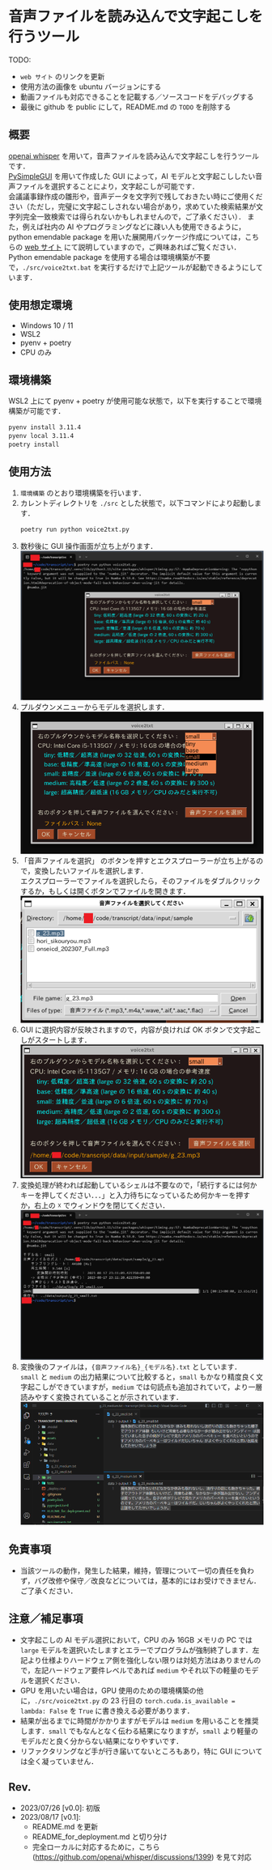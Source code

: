 # 音声ファイルを読み込んで文字起こしを行うツール

TODO:

- `web サイト` のリンクを更新
- 使用方法の画像を ubuntu バージョンにする
- 動画ファイルも対応できることを記載する／ソースコードをデバッグする
- 最後に github を public にして，README.md の `TODO` を削除する

## 概要

[openai whisper](https://github.com/openai/whisper) を用いて，音声ファイルを読み込んで文字起こしを行うツールです．  
[PySimpleGUI](https://github.com/PySimpleGUI/PySimpleGUI) を用いて作成した GUI によって，AI モデルと文字起こししたい音声ファイルを選択することにより，文字起こしが可能です．  
会議議事録作成の雛形や，音声データを文字列で残しておきたい時にご使用ください（ただし，完璧に文字起こしされない場合があり，求めていた検索結果が文字列完全一致検索では得られないかもしれませんので，ご了承ください）．
また，例えば社内の AI やプログラミングなどに疎い人も使用できるように，python emendable package を用いた展開用パッケージ作成については，こちらの [web サイト](????????????????????) にて説明していますので，ご興味あればご覧ください．
Python emendable package を使用する場合は環境構築が不要で，`./src/voice2txt.bat` を実行するだけで上記ツールが起動できるようにしています．

## 使用想定環境

- Windows 10 / 11
- WSL2
- pyenv + poetry
- CPU のみ

## 環境構築

WSL2 上にて pyenv + poetry が使用可能な状態で，以下を実行することで環境構築が可能です．

```bash
pyenv install 3.11.4
pyenv local 3.11.4
poetry install
```

## 使用方法

1. `環境構築` のとおり環境構築を行います．
2. カレントディレクトリを `./src` とした状態で，以下コマンドにより起動します．
   ```bash
   poetry run python voice2txt.py
   ```
3. 数秒後に GUI 操作画面が立ち上がります．  
   ![./assets/wsl-01_boot-up.png](./assets/wsl-01_boot-up.png)
4. プルダウンメニューからモデルを選択します．  
   ![./assets/wsl-02_pull-down-menu.png](./assets/wsl-02_pull-down-menu.png)
5. 「音声ファイルを選択」 のボタンを押すとエクスプローラーが立ち上がるので，変換したいファイルを選択します．  
   エクスプローラーでファイルを選択したら，そのファイルをダブルクリックするか，もしくは開くボタンでファイルを開きます．
   ![./assets/wsl-03_explorer.png](./assets/wsl-03_explorer.png)
6. GUI に選択内容が反映されますので，内容が良ければ OK ボタンで文字起こしがスタートします．  
   ![./assets/wsl-04_selected.png](./assets/wsl-04_selected.png)
7. 変換処理が終われば起動しているシェルは不要なので，「続行するには何かキーを押してください．．．」と入力待ちになっているため何かキーを押すか，右上の ☓ でウィンドウを閉じてください．  
   ![./assets/wsl-05_complete.png](./assets/wsl-05_complete.png)
8. 変換後のファイルは，`{音声ファイル名}_{モデル名}.txt` としています．  
   `small` と `medium` の出力結果について比較すると，`small` もかなり精度良く文字起こしができていますが，`medium` では句読点も追加されていて，より一層読みやすく変換されていることが示されています．  
   ![./assets/wsl-07_small-medium.png](./assets/wsl-07_small-medium.png)

## 免責事項

- 当該ツールの動作，発生した結果，維持，管理について一切の責任を負わず，バグ改修や保守／改良などについては，基本的にはお受けできません．ご了承ください．

## 注意／補足事項

- 文字起こしの AI モデル選択において，CPU のみ 16GB メモリの PC では `large` モデルを選択いたしますとエラーでプログラムが強制終了します．左記より仕様よりハードウェア側を強化しない限りは対処方法はありませんので，左記ハードウェア要件レベルであれば `medium` やそれ以下の軽量のモデルを選択ください．
- GPU を用いたい場合は，GPU 使用のための環境構築の他に，`./src/voice2txt.py` の 23 行目の `torch.cuda.is_available = lambda: False` を `True` に書き換える必要があります．
- 結果が出るまでに時間がかかりますがモデルは `medium` を用いることを推奨します．`small` でもなんとなく伝わる結果になりますが，`small` より軽量のモデルだと良く分からない結果になりやすいです．
- リファクタリングなど手が行き届いてないところもあり，特に GUI については全く凝っていません．

## Rev.

- 2023/07/26 [v0.0]: 初版
- 2023/08/17 [v0.1]:
  - README.md を更新
  - README_for_deployment.md と切り分け
  - 完全ローカルに対応するために，こちら (https://github.com/openai/whisper/discussions/1399) を見て対応
